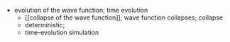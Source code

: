 - evolution of the wave function; time evolution
    - [[collapse of the wave function]]; wave function collapses; collapse
    - deterministic;
    - time-evolution simulation
